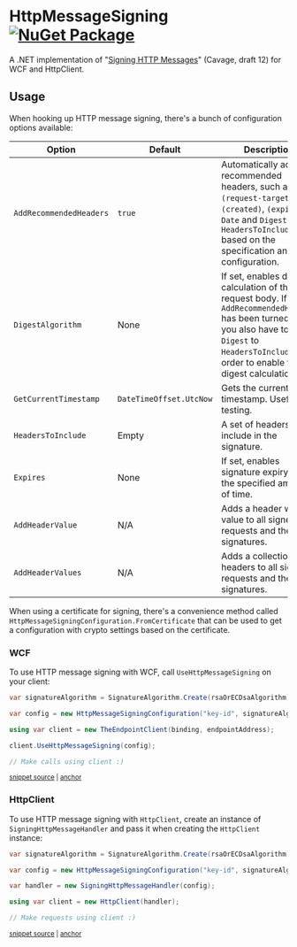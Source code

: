 # HttpMessageSigning [![NuGet Package](https://img.shields.io/nuget/v/IdentityStream.HttpMessageSigning.svg)](https://www.nuget.org/packages/IdentityStream.HttpMessageSigning)

A .NET implementation of "[Signing HTTP Messages](https://datatracker.ietf.org/doc/html/draft-cavage-http-signatures-12)" (Cavage, draft 12) for WCF and HttpClient.

## Usage

When hooking up HTTP message signing, there's a bunch of configuration options available:

| Option | Default | Description |
|--------|-------------|---------|
| `AddRecommendedHeaders` | `true` | Automatically adds recommended headers, such as `(request-target)`, `(created)`, `(expires)`, `Date` and `Digest` to `HeadersToInclude` based on the specification and configuration. |
| `DigestAlgorithm` | None | If set, enables digest calculation of the request body. If `AddRecommendedHeaders` has been turned off, you also have to add `Digest` to `HeadersToInclude` in order to enable the digest calculation. |
| `GetCurrentTimestamp` | `DateTimeOffset.UtcNow` | Gets the current UTC timestamp. Useful for testing. |
| `HeadersToInclude` | Empty | A set of headers to include in the signature. |
| `Expires` | None | If set, enables signature expiry after the specified amount of time. |
| `AddHeaderValue` | N/A | Adds a header with a value to all signed requests and their signatures. |
| `AddHeaderValues` | N/A | Adds a collection of headers to all signed requests and their signatures. |

When using a certificate for signing, there's a convenience method called `HttpMessageSigningConfiguration.FromCertificate` that can be used to get a configuration with crypto settings based on the certificate.

### WCF

To use HTTP message signing with WCF, call `UseHttpMessageSigning` on your client:

<!-- snippet: WCF_Endpoint_UseHttpMessageSigning -->
<a id='snippet-wcf_endpoint_usehttpmessagesigning'></a>
```cs
var signatureAlgorithm = SignatureAlgorithm.Create(rsaOrECDsaAlgorithm);

var config = new HttpMessageSigningConfiguration("key-id", signatureAlgorithm);

using var client = new TheEndpointClient(binding, endpointAddress);

client.UseHttpMessageSigning(config);

// Make calls using client :)
```
<sup><a href='/test/IdentityStream.HttpMessageSigning.Tests/Snippets.cs#L15-L25' title='Snippet source file'>snippet source</a> | <a href='#snippet-wcf_endpoint_usehttpmessagesigning' title='Start of snippet'>anchor</a></sup>
<!-- endSnippet -->

### HttpClient

To use HTTP message signing with `HttpClient`, create an instance of `SigningHttpMessageHandler` and pass it when creating the `HttpClient` instance:

<!-- snippet: HttpClient_SigningHttpMessageHandler -->
<a id='snippet-httpclient_signinghttpmessagehandler'></a>
```cs
var signatureAlgorithm = SignatureAlgorithm.Create(rsaOrECDsaAlgorithm);

var config = new HttpMessageSigningConfiguration("key-id", signatureAlgorithm);

var handler = new SigningHttpMessageHandler(config);

using var client = new HttpClient(handler);

// Make requests using client :)
```
<sup><a href='/test/IdentityStream.HttpMessageSigning.Tests/Snippets.cs#L29-L39' title='Snippet source file'>snippet source</a> | <a href='#snippet-httpclient_signinghttpmessagehandler' title='Start of snippet'>anchor</a></sup>
<!-- endSnippet -->

